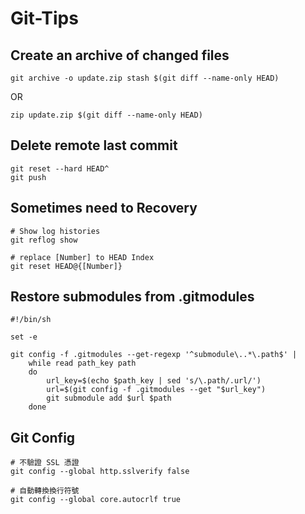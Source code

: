# Git-Tips
## Create an archive of changed files
```shell
git archive -o update.zip stash $(git diff --name-only HEAD)
```
OR
```shell
zip update.zip $(git diff --name-only HEAD)
```

## Delete remote last commit
```shell
git reset --hard HEAD^
git push
```

## Sometimes need to Recovery
```shell
# Show log histories
git reflog show

# replace [Number] to HEAD Index
git reset HEAD@{[Number]}
```

## Restore submodules from .gitmodules
```shell
#!/bin/sh

set -e

git config -f .gitmodules --get-regexp '^submodule\..*\.path$' |
    while read path_key path
    do
        url_key=$(echo $path_key | sed 's/\.path/.url/')
        url=$(git config -f .gitmodules --get "$url_key")
        git submodule add $url $path
    done
```

## Git Config
```shell
# 不驗證 SSL 憑證
git config --global http.sslverify false

# 自動轉換換行符號
git config --global core.autocrlf true
```
